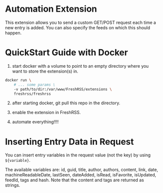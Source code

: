 Automation Extension
====================
This extension allows you to send a custom GET/POST request each time a new entry is added. You can also specify the feeds on which this should happen.

QuickStart Guide with Docker
============================
1. start docker with a volume to point to an empty directory where you want to store the extension(s) in.
```sh
docker run \
    # ... some params \
    -v path/to/dir:/var/www/FreshRSS/extensions \
    freshrss/freshrss
```

2. after starting docker, git pull this repo in the directory.

3. enable the extension in FreshRSS.

4. automate everything!!!!

Inserting Entry Data in Request
===============================
You can insert entry variables in the request value (not the key) by using `${variable}`.

The available variables are: id, guid, title, author, authors, content, link, date, machineReadableDate, lastSeen, dateAdded, isRead, isFavorite, isUpdated, feedId, tags and hash. Note that the content and tags are returned as strings.

